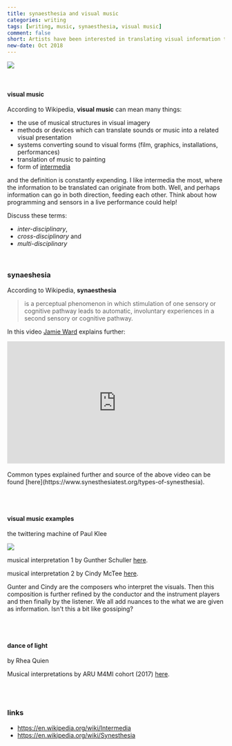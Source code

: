 ```yaml
---
title: synaesthesia and visual music
categories: writing
tags: [writing, music, synaesthesia, visual music]
comment: false
short: Artists have been interested in translating visual information to sound and vica versa. Why do we (they) do this?
new-date: Oct 2018
---
```


![](https://www.wfmt.com/wp-content/uploads/2018/08/4206008f-9803-4bdb-f23d-568019639dc0-e1533223375902-962x541.png)

<br>

#### visual music

According to Wikipedia, **visual music** can mean many things:

- the use of musical structures in visual imagery
- methods or devices which can translate sounds or music into a related visual presentation
- systems converting sound to visual forms (film, graphics, installations, performances)
- translation of music to painting
- form of [intermedia](https://en.wikipedia.org/wiki/Intermedia)

and the definition is constantly expending. I like intermedia the most, where the information to be translated can originate from both. Well, and perhaps information can go in both direction, feeding each other. Think about how programming and sensors in a live performance could help!

Discuss these terms:
- _inter-disciplinary_,   
- _cross-disciplinary_ and    
- _multi-disciplinary_  

<br>

### synaeshesia

According to Wikipedia, **synaesthesia**

> is a perceptual phenomenon in which stimulation of one sensory or cognitive pathway leads to automatic, involuntary experiences in a second sensory or cognitive pathway.

In this video [Jamie Ward](http://gocognitive.net/interviews/jamie-ward-synesthesia) explains further:
<div style="left: 0; width: 100%; height: 0; position: relative; padding-bottom: 56.2493%;"><iframe src="https://www.youtube.com/embed/B-tXgj9f1-U?rel=0&amp;showinfo=0" style="border: 0; top: 0; left: 0; width: 100%; height: 100%; position: absolute;" allowfullscreen scrolling="no"></iframe></div>

<br>
Common types explained further and source of the above video can be found [here](https://www.synesthesiatest.org/types-of-synesthesia).

<br><br>

#### visual music examples

the twittering machine of Paul Klee

![](https://upload.wikimedia.org/wikipedia/commons/0/09/Die_Zwitscher-Maschine_%28Twittering_Machine%29.jpg)

musical interpretation 1 by Gunther Schuller [here](https://www.youtube.com/watch?v=uD6m-qK6lWk).

musical interpretation 2 by Cindy McTee [here](https://www.youtube.com/watch?v=knYZvRssrCM).

Gunter and Cindy are the composers who interpret the visuals. Then this composition is further refined by the conductor and the instrument players and then finally by the listener. We all add nuances to the what we are given as information. Isn't this a bit like gossiping?

<br><br>

#### dance of light
by Rhea Quien

Musical interpretations by ARU M4MI cohort (2017) [here](http://rq-lightart.com/m4mi-anglia-ruskin-university/).

<br><br>

### links
- https://en.wikipedia.org/wiki/Intermedia   
- https://en.wikipedia.org/wiki/Synesthesia
